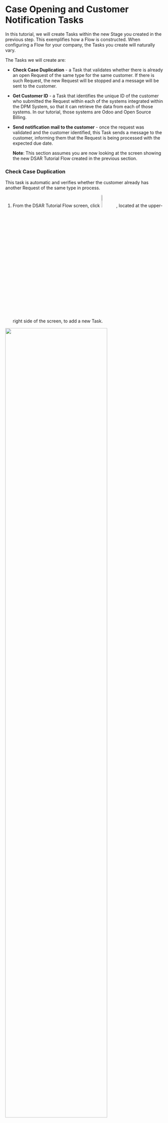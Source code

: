 # Case Opening and Customer Notification Tasks

In this tutorial, we will create Tasks within the new Stage you created in the previous step. This exemplifies how a Flow is constructed. When configuring a Flow for your company, the Tasks you create will naturally vary.

The Tasks we will create are: 

- **Check Case Duplication** - a Task that validates whether there is already an open Request of the same type for the same customer. If there is such Request, the new Request will be stopped and a message will be sent to the customer.

- **Get Customer ID**  - a Task that identifies the unique ID of the customer who submitted the Request within each of the systems integrated within the DPM System, so that it can retrieve the data from each of those systems. In our tutorial, those systems are Odoo and Open Source Billing.

- **Send notification mail to the customer** - once the request was validated and the customer identified, this Task sends a message to the customer, informing them that the Request is being processed with the expected due date. 

  **Note**: This section assumes you are now looking at the screen showing the new DSAR Tutorial Flow created in the previous section.

### Check Case Duplication

This task is automatic and verifies whether the customer already has another Request of the same type in process. 

1.  From the DSAR Tutorial Flow screen, click <img src="../images/01_02_02_DSAR_New_Task_Icon.png" width="10%" height="10%">, located at the upper-right side of the screen, to add a new Task.

<img src="../images/01_02_02_DSAR_Check_Case_Duplication.png" width="80%" height="80%">

2. Populate the fields in the **Edit Task** dialog box in the same way shown in the image above. Since this will be an automatic activity, we set the Role to be **Case_Owner**. If the automatic process fails, the Case Owner of this request will receive the failure notification. Note that the **Task Order** was set automatically to **1** because this is the first Task you created. The order can be changed later, if necessary.

3. Click the **Operations** tab in the Task configuration screen, and select **caseCheckIfDuplicate** from the **Operation** drop-down list, as shown below. The caseCheckIfDuplicate operation is built-in and performs the Duplicate Case validation. The DPM System includes a long list of similar automatic operations, and any other operation that is specific to your project can be created to meet your needs.

<img src="../images/01_02_02_DSAR_Check_Case_Duplication_operations.png" width="80%" height="80%">

4. The first Task is ready! Click ![image](../images/08_ICON_Save.jpg) and you will be directed back to the Flow screen, where you can continue and add the following Tasks. 

<img src="../images/01_02_02_DSAR_Flow_One_Task.png" width="100%" height="100%">

### Get Customer ID

The second task is configured similarly to the first. It demonstrates how to set a Task to run parallel to another Task.

1. Add a new Task, and enter **Get Customer ID** in the **Task Name** field. Assign the Role to be a **Case_Owner** again. 
2. Note that the system automatically suggests that the order of this Task will be 2, since this is the second task you have created. Set the **Task Order** to **1**, so that it will be executed in parallel with the first task.

<img src="../images/01_02_02_DSAR_get_customer_id.png" width="80%" height="80%">

3. Click the **Operations** tab and select the automatic operation called **getCaseCustomerId** from the **Operation** drop-down list.

<img src="../images/01_02_02_DSAR_get_customer_id_operations.png" width="80%" height="80%">

4. Click ![image](../images/08_ICON_Save.jpg) to save the new Task. 

### Send notification mail to the customer

This third task is the last one we will configure within the first Stage. It will demonstrate how to configure operations parameters. 

1. Add a new Task, and enter **Send notification mail to the customer** in the **Task Name** field. 
2. The system automatically suggests that this **Task Order** will be **2**, meaning it will run after the first two tasks were completed. The first two Tasks orders are set to **1**.

<img src="../images/01_02_02_DSAR_Send_notification_mail.png" width="80%" height="80%">

3. Click the **Operations** tab and select the automatic operation called **SendNewCaseCreationEmail** from the **Operation** drop-down list. As you can see below, this operation requires few inputs for its execution:

   - The **CustomerID**, which can be obtained from the previous "Get Customer ID" Task output

   - The customer **Email** - to which the case opening confirmation mail should be sent. We will configure the Task so that this information will be collected from the customer at the request submission moment

   - Indicator whether the case is a duplicate, in order to inform the customer that the Request is rejected for this reason. We will get this information from the previous "Check Case Duplication" Task output

   - If the request was identified as a duplicate, then what is the ID of the request that is already open? We get this information from the previous Task output.

     <img src="../images/01_02_02_DSAR_Send_notification_mail_operations_empty.png" width="80%" height="80%">

Use the example below to select a parameter type from the drop-down list. The additional dropdowns for each line will display as you select the input type for each parameter.

<img src="../images/01_02_02_DSAR_Send_notification_mail_operations.png" width="80%" height="80%">

4. Click ![image](../images/08_ICON_Save.jpg) to save the new task. 

<img src="../images/01_02_02_DSAR_first_stage_complete.png" width="100%" height="100%">



[![Previous](../images/Previous.png)](01_02_01_DSAR_create_new_flow.md)[<img align="right" width="60" height="54" src="../images/Next.png">](01_02_03_DSAR_Tasks_Next_Stages.md)
